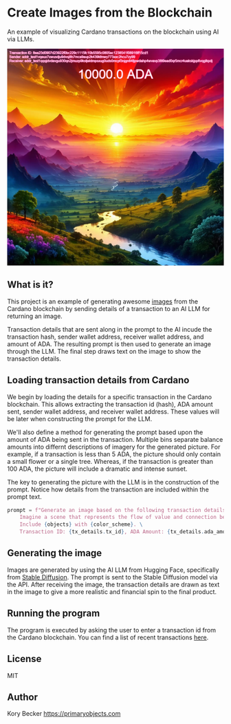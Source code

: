 Create Images from the Blockchain
==================

An example of visualizing Cardano transactions on the blockchain using AI via LLMs.

![Screenshot of a generated image from a Cardano blockchain transaction of 10,000 ADA.](images/1000.png)

## What is it?

This project is an example of generating awesome [images](images) from the Cardano blockchain by sending details of a transaction to an AI LLM for returning an image.

Transaction details that are sent along in the prompt to the AI incude the transaction hash, sender wallet address, receiver wallet address, and amount of ADA. The resulting prompt is then used to generate an image through the LLM. The final step draws text on the image to show the transaction details.

## Loading transaction details from Cardano

We begin by loading the details for a specific transaction in the Cardano blockchain. This allows extracting the transaction id (hash), ADA amount sent, sender wallet address, and receiver wallet address. These values will be later when constructing the prompt for the LLM.

We'll also define a method for generating the prompt based upon the amount of ADA being sent in the transaction. Multiple bins separate balance amounts into differnt descriptions of imagery for the generated picture. For example, if a transaction is less than 5 ADA, the picture should only contain a small flower or a single tree. Whereas, if the transaction is greater than 100 ADA, the picture will include a dramatic and intense sunset.

The key to generating the picture with the LLM is in the construction of the prompt. Notice how details from the transaction are included within the prompt text.

```python
prompt = f"Generate an image based on the following transaction details: \
    Imagine a scene that represents the flow of value and connection between these entities. \
    Include {objects} with {color_scheme}. \
    Transaction ID: {tx_details.tx_id}, ADA Amount: {tx_details.ada_amount}, Sender: {tx_details.sender}, Receiver: {tx_details.receiver}."
```

## Generating the image

Images are generated by using the AI LLM from Hugging Face, specifically from [Stable Diffusion](https://huggingface.co/models?sort=created&search=stable-diffusion). The prompt is sent to the Stable Diffusion model via the API. After receiving the image, the transaction details are drawn as text in the image to give a more realistic and financial spin to the final product.

## Running the program

The program is executed by asking the user to enter a transaction id from the Cardano blockchain. You can find a list of recent transactions [here](https://preview.cardanoscan.io/transactions).

## License

MIT

## Author

Kory Becker
https://primaryobjects.com

